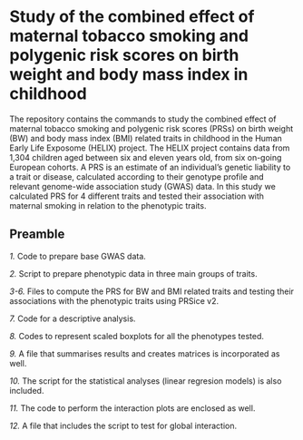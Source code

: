 # Study of the combined effect of maternal tobacco smoking and polygenic risk scores on birth weight and body mass index in childhood

The repository contains the commands to study the combined effect of maternal tobacco smoking and polygenic risk scores (PRSs) on birth weight (BW) and body mass index (BMI) related traits in childhood in the  Human Early Life Exposome (HELIX) project. The HELIX project contains data from 1,304 children aged between six and eleven years old, from six on-going European cohorts. A PRS is an estimate of an individual’s genetic liability to a trait or disease, calculated according to their genotype profile and relevant genome-wide association study (GWAS) data. In this study we calculated PRS for 4 different traits and tested their association with maternal smoking in relation to the phenotypic traits. 

## Preamble

*1.* Code to prepare base GWAS data.

*2.* Script to prepare phenotypic data in three main groups of traits.

*3-6.* Files to compute the PRS for BW and BMI related traits and testing their associations with the phenotypic traits using PRSice v2.

*7.* Code for a descriptive analysis.

*8.* Codes to represent scaled boxplots for all the phenotypes tested.

*9.* A file that summarises results and creates matrices is incorporated as well.

*10.* The script for the statistical analyses (linear regresion models) is also included.

*11.* The code to perform the interaction plots are enclosed as well.

*12.* A file that includes the script to test for global interaction.
